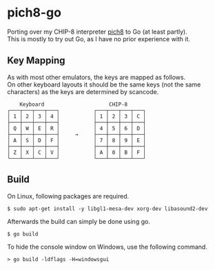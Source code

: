 # pich8-go

Porting over my CHIP-8 interpreter [pich8](https://github.com/philw07/pich8) to Go (at least partly).  
This is mostly to try out Go, as I have no prior experience with it.

## Key Mapping

As with most other emulators, the keys are mapped as follows.  
On other keyboard layouts it should be the same keys (not the same characters) as the keys are determined by scancode.

```
    Keyboard                     CHIP-8
┌───┬───┬───┬───┐           ┌───┬───┬───┬───┐
│ 1 │ 2 │ 3 │ 4 │           │ 1 │ 2 │ 3 │ C │
├───┼───┼───┼───┤           ├───┼───┼───┼───┤
│ Q │ W │ E │ R │           │ 4 │ 5 │ 6 │ D │
├───┼───┼───┼───┤     →     ├───┼───┼───┼───┤
│ A │ S │ D │ F │           │ 7 │ 8 │ 9 │ E │
├───┼───┼───┼───┤           ├───┼───┼───┼───┤
│ Z │ X │ C │ V │           │ A │ 0 │ B │ F │
└───┴───┴───┴───┘           └───┴───┴───┴───┘
```

## Build

On Linux, following packages are required.

```
$ sudo apt-get install -y libgl1-mesa-dev xorg-dev libasound2-dev
```

Afterwards the build can simply be done using go.

```
$ go build
```

To hide the console window on Windows, use the following command.

```
> go build -ldflags -H=windowsgui
```

